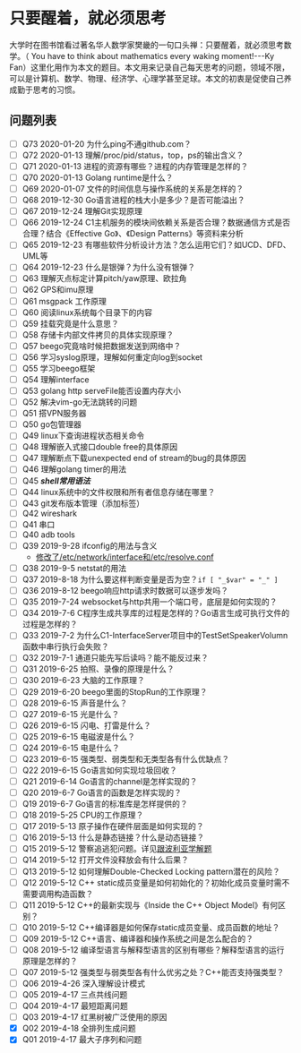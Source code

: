 # 只要醒着，就必须思考

大学时在图书馆看过著名华人数学家樊畿的一句口头禅：只要醒着，就必须思考数学。（ You have to think about mathematics every waking moment!---Ky Fan）这里化用作为本文的题目。本文用来记录自己每天思考的问题，领域不限，可以是计算机、数学、物理、经济学、心理学甚至足球。本文的初衷是促使自己养成勤于思考的习惯。

## 问题列表

- [ ] Q73 2020-01-20 为什么ping不通github.com？
- [ ] Q72 2020-01-13 理解/proc/pid/status，top，ps的输出含义？
- [ ] Q71 2020-01-13 进程的资源有哪些？进程的内存管理是怎样的？
- [ ] Q70 2020-01-13 Golang runtime是什么？
- [ ] Q69 2020-01-07 文件的时间信息与操作系统的关系是怎样的？
- [ ] Q68 2019-12-30 Go语言进程的栈大小是多少？是否可能溢出？
- [ ] Q67 2019-12-24 理解Git实现原理
- [ ] Q66 2019-12-24 C1主机服务的模块间依赖关系是否合理？数据通信方式是否合理？结合《Effective Go》、《Design Patterns》等资料来分析
- [ ] Q65 2019-12-23 有哪些软件分析设计方法？怎么运用它们？如UCD、DFD、UML等
- [ ] Q64 2019-12-23 什么是银弹？为什么没有银弹？
- [ ] Q63 理解灭点标定计算pitch/yaw原理、欧拉角
- [ ] Q62 GPS和imu原理
- [ ] Q61 msgpack 工作原理
- [ ] Q60 阅读linux系统每个目录下的内容
- [ ] Q59 挂载究竟是什么意思？
- [ ] Q58 存储卡内部文件拷贝的具体实现原理？
- [ ] Q57 beego究竟啥时候把数据发送到网络中？
- [ ] Q56 学习syslog原理，理解如何重定向log到socket
- [ ] Q55 学习beego框架
- [ ] Q54 理解interface
- [ ] Q53 golang http serveFile能否设置内存大小
- [ ] Q52 解决vim-go无法跳转的问题
- [ ] Q51 搭VPN服务器
- [ ] Q50 go包管理器
- [ ] Q49 linux下查询进程状态相关命令
- [ ] Q48 理解嵌入式接口double free的具体原因
- [ ] Q47 理解断点下载unexpected end of stream的bug的具体原因
- [ ] Q46 理解golang timer的用法
- [ ] Q45 ***shell常用语法***
- [ ] Q44 linux系统中的文件权限和所有者信息存储在哪里？
- [ ] Q43 git发布版本管理（添加标签）
- [ ] Q42 wireshark
- [ ] Q41 串口
- [ ] Q40 adb tools
- [ ] Q39 2019-9-28 ifconfig的用法与含义
    - [修改了/etc/network/interface和/etc/resolve.conf](https://www.cnblogs.com/linjiqin/p/3148346.html)
- [ ] Q38 2019-9-5  netstat的用法
- [ ] Q37 2019-8-18 为什么要这样判断变量是否为空？`if [ "_$var" = "_" ]`
- [ ] Q36 2019-8-12 beego响应http请求时数据可以逐步发吗？
- [ ] Q35 2019-7-24 websocket与http共用一个端口号，底层是如何实现的？
- [ ] Q34 2019-7-6 C程序生成共享库的过程是怎样的？Go语言生成可执行文件的过程是怎样的？
- [ ] Q33 2019-7-2  为什么C1-InterfaceServer项目中的TestSetSpeakerVolumn函数中串行执行会失败？
- [ ] Q32 2019-7-1  通道只能先写后读吗？能不能反过来？
- [ ] Q31 2019-6-25 拍照、录像的原理是什么？
- [ ] Q30 2019-6-23 大脑的工作原理？
- [ ] Q29 2019-6-20 beego里面的StopRun的工作原理？
- [ ] Q28 2019-6-15 声音是什么？
- [ ] Q27 2019-6-15 光是什么？
- [ ] Q26 2019-6-15 闪电、打雷是什么？
- [ ] Q25 2019-6-15 电磁波是什么？
- [ ] Q24 2019-6-15 电是什么？
- [ ] Q23 2019-6-15 强类型、弱类型和无类型各有什么优缺点？
- [ ] Q22 2019-6-15 Go语言如何实现垃圾回收？
- [ ] Q21 2019-6-14 Go语言的channel是怎样实现的？
- [ ] Q20 2019-6-7  Go语言的函数是怎样实现的？
- [ ] Q19 2019-6-7  Go语言的标准库是怎样提供的？
- [ ] Q18 2019-5-25 CPU的工作原理？
- [ ] Q17 2019-5-13 原子操作在硬件层面是如何实现的？
- [ ] Q16 2019-5-13 什么是静态链接？什么是动态链接？
- [ ] Q15 2019-5-12 警察追逃犯问题。详见[跟波利亚学解题](http://mindhacks.cn/2008/04/18/learning-from-polya/)
- [ ] Q14 2019-5-12 打开文件没释放会有什么后果？
- [ ] Q13 2019-5-12 如何理解Double-Checked Locking pattern潜在的风险？
- [ ] Q12 2019-5-12 C++ static成员变量是如何初始化的？初始化成员变量时需不需要调用构造函数？
- [ ] Q11 2019-5-12 C++的最新实现与《Inside the C++ Object Model》有何区别？
- [ ] Q10 2019-5-12 C++编译器是如何保存static成员变量、成员函数的地址？
- [ ] Q09 2019-5-12 C++语言、编译器和操作系统之间是怎么配合的？
- [ ] Q08 2019-5-12 编译型语言与解释型语言的区别有哪些？解释型语言的运行原理是怎样的？
- [ ] Q07 2019-5-12 强类型与弱类型各有什么优劣之处？C++能否支持强类型？
- [ ] Q06 2019-4-26 深入理解设计模式
- [ ] Q05 2019-4-17 三点共线问题
- [ ] Q04 2019-4-17 最短距离问题
- [ ] Q03 2019-4-17 红黑树被广泛使用的原因
- [x] Q02 2019-4-18 全排列生成问题
- [x] Q01 2019-4-17 最大子序列和问题
